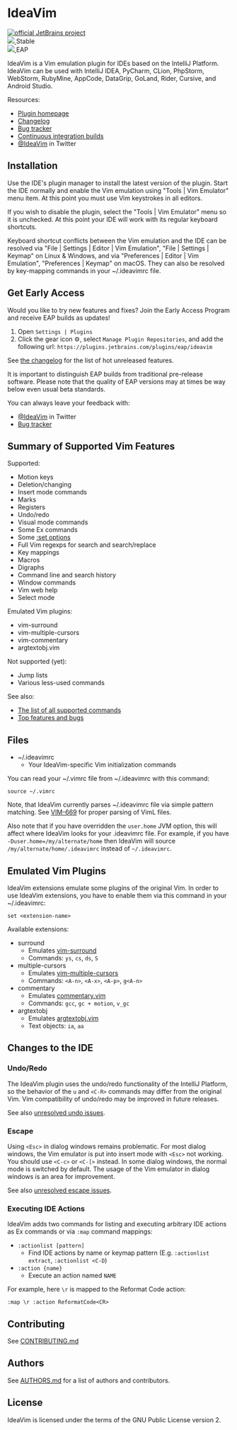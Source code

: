 IdeaVim
=======

<div>
  <a href="https://confluence.jetbrains.com/display/ALL/JetBrains+on+GitHub">
    <img src="http://jb.gg/badges/official.svg" alt="official JetBrains project"/>
  </a>
</div>

<div>
  <a href="http://teamcity.jetbrains.com/viewType.html?buildTypeId=IdeaVim_Deploy&guest=1">
    <img src="http://teamcity.jetbrains.com/app/rest/builds/buildType:(id:IdeaVim_Deploy)/statusIcon.svg?guest=1"/>
  </a>
  <span>Stable</span>
</div>

<div>
  <a href="http://teamcity.jetbrains.com/viewType.html?buildTypeId=IdeaVim_Build&guest=1">
    <img src="http://teamcity.jetbrains.com/app/rest/builds/buildType:(id:IdeaVim_Build)/statusIcon.svg?guest=1"/>
  </a>
  <span>EAP</span>
</div>


IdeaVim is a Vim emulation plugin for IDEs based on the IntelliJ Platform.
IdeaVim can be used with IntelliJ IDEA, PyCharm, CLion, PhpStorm, WebStorm,
RubyMine, AppCode, DataGrip, GoLand, Rider, Cursive, and Android Studio.

Resources:

* [Plugin homepage](http://plugins.jetbrains.com/plugin/164)
* [Changelog](CHANGES.md)
* [Bug tracker](http://youtrack.jetbrains.com/issues/VIM)
* [Continuous integration builds](http://teamcity.jetbrains.com/project.html?projectId=IdeaVim&guest=1)
* [@IdeaVim](http://twitter.com/ideavim) in Twitter


Installation
------------

Use the IDE's plugin manager to install the latest version of the plugin.
Start the IDE normally and enable the Vim emulation using "Tools | Vim
Emulator" menu item. At this point you must use Vim keystrokes in all editors.

If you wish to disable the plugin, select the "Tools | Vim Emulator" menu so
it is unchecked. At this point your IDE will work with its regular keyboard
shortcuts.

Keyboard shortcut conflicts between the Vim emulation and the IDE can be
resolved via "File | Settings | Editor | Vim Emulation", "File | Settings |
Keymap" on Linux & Windows, and via "Preferences | Editor | Vim Emulation",
"Preferences | Keymap" on macOS. They can also be resolved by key-mapping
commands in your ~/.ideavimrc file.


Get Early Access
-------------------

Would you like to try new features and fixes? Join the Early Access Program and
receive EAP builds as updates!

1. Open `Settings | Plugins`
2. Click the gear icon :gear:, select `Manage Plugin Repositories`, and add the following url:
 `https://plugins.jetbrains.com/plugins/eap/ideavim`

See [the changelog](CHANGES.md) for the list of hot unreleased features.

It is important to distinguish EAP builds from traditional pre-release software.
Please note that the quality of EAP versions may at times be way below even
usual beta standards.

You can always leave your feedback with:
* [@IdeaVim](http://twitter.com/ideavim) in Twitter
* [Bug tracker](http://youtrack.jetbrains.com/issues/VIM)


Summary of Supported Vim Features
---------------------------------

Supported:

* Motion keys
* Deletion/changing
* Insert mode commands
* Marks
* Registers
* Undo/redo
* Visual mode commands
* Some Ex commands
* Some [:set options](doc/set-commands.md)
* Full Vim regexps for search and search/replace
* Key mappings
* Macros
* Digraphs
* Command line and search history
* Window commands
* Vim web help
* Select mode

Emulated Vim plugins:

* vim-surround
* vim-multiple-cursors
* vim-commentary
* argtextobj.vim

Not supported (yet):

* Jump lists
* Various less-used commands

See also:

* [The list of all supported commands](src/com/maddyhome/idea/vim/package-info.java)
* [Top features and bugs](http://youtrack.jetbrains.com/issues/VIM?q=%23Unresolved+sort+by%3A+votes)


Files
-----

* ~/.ideavimrc
    * Your IdeaVim-specific Vim initialization commands

You can read your ~/.vimrc file from ~/.ideavimrc with this command:

    source ~/.vimrc

Note, that IdeaVim currently parses ~/.ideavimrc file via simple pattern matching.
See [VIM-669](http://youtrack.jetbrains.com/issue/VIM-669) for proper parsing
of VimL files.

Also note that if you have overridden the `user.home` JVM option, this
will affect where IdeaVim looks for your .ideavimrc file. For example, if you
have `-Duser.home=/my/alternate/home` then IdeaVim will source
`/my/alternate/home/.ideavimrc` instead of `~/.ideavimrc`.


Emulated Vim Plugins
--------------------

IdeaVim extensions emulate some plugins of the original Vim. In order to use
IdeaVim extensions, you have to enable them via this command in your ~/.ideavimrc:

    set <extension-name>

Available extensions:

* surround
    * Emulates [vim-surround](https://github.com/tpope/vim-surround)
    * Commands: `ys`, `cs`, `ds`, `S`
* multiple-cursors
    * Emulates [vim-multiple-cursors](https://github.com/terryma/vim-multiple-cursors)
    * Commands: `<A-n>`, `<A-x>`, `<A-p>`, `g<A-n>`
* commentary
    * Emulates [commentary.vim](https://github.com/tpope/vim-commentary)
    * Commands: `gcc`, `gc + motion`, `v_gc`
* argtextobj
    * Emulates [argtextobj.vim](https://vim.sourceforge.io/scripts/script.php?script_id=2699)
    * Text objects: `ia`, `aa`


Changes to the IDE
------------------

### Undo/Redo

The IdeaVim plugin uses the undo/redo functionality of the IntelliJ Platform,
so the behavior of the `u` and `<C-R>` commands may differ from the original
Vim. Vim compatibility of undo/redo may be improved in future releases.

See also [unresolved undo issues](http://youtrack.jetbrains.com/issues/VIM?q=%23Unresolved+Help+topic%3A+u).

### Escape

Using `<Esc>` in dialog windows remains problematic. For most dialog windows,
the Vim emulator is put into insert mode with `<Esc>` not working. You
should use `<C-c>` or `<C-[>` instead. In some dialog windows, the normal mode is
switched by default. The usage of the Vim emulator in dialog windows is an area for
improvement.

See also [unresolved escape issues](http://youtrack.jetbrains.com/issues/VIM?q=%23Unresolved+Help+topic%3A+i_Esc).

### Executing IDE Actions

IdeaVim adds two commands for listing and executing arbitrary IDE actions as
Ex commands or via `:map` command mappings:

* `:actionlist [pattern]`
    * Find IDE actions by name or keymap pattern (E.g. `:actionlist extract`, `:actionlist <C-D`)
* `:action {name}`
    * Execute an action named `NAME`

For example, here `\r` is mapped to the Reformat Code action:

    :map \r :action ReformatCode<CR>


Contributing
------------

See [CONTRIBUTING.md](CONTRIBUTING.md)

Authors
-------

See [AUTHORS.md](AUTHORS.md)
for a list of authors and contributors.


License
-------

IdeaVim is licensed under the terms of the GNU Public License version 2.
